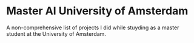 # Master AI University of Amsterdam

A non-comprehensive list of projects I did while stuyding as a master student at the University of Amsterdam.
